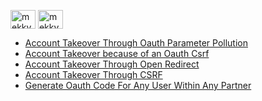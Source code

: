 
<a href="https://twitter.com/mekky49295157" target="blank"><img align="center" src="https://raw.githubusercontent.com/rahuldkjain/github-profile-readme-generator/master/src/images/icons/Social/twitter.svg" alt="mekky49295157" height="30" width="40" /></a>
<a href="https://www.linkedin.com/in/muhammed-mekkawy-1504821b2/" target="blank">
<img align="center" src="https://raw.githubusercontent.com/rahuldkjain/github-profile-readme-generator/master/src/images/icons/Social/linked-in-alt.svg" alt="mekky49295157" height="30" width="40"/></a>
 <ul>
  <li><a href="oauthparameterpollutionopenredirect">Account Takeover Through Oauth Parameter Pollution</a></li>
  <li><a href="range_oauth_csrf_ato">Account Takeover because of an Oauth Csrf</a></li>
 <li><a href="OpenRedirect/Account Takeover Through Open Redirect">Account Takeover Through Open Redirect</a></li>
 <li><a href="CSRF/ATO_Through_CSRF">Account Takeover Through CSRF</a></li>
 <li><a href="https://mekkawy12.github.io/api/Invalidate_Oauth_Feature">Generate Oauth Code For Any User Within Any Partner</a></li>
</ul> 
